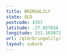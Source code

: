 ```yaml
---
title: BRINGALILY
state: QLD
postcode: 4357
latitude: -27.957654
longitude: 151.103872
url: /qld/bringalily/
layout: suburb
---
```


